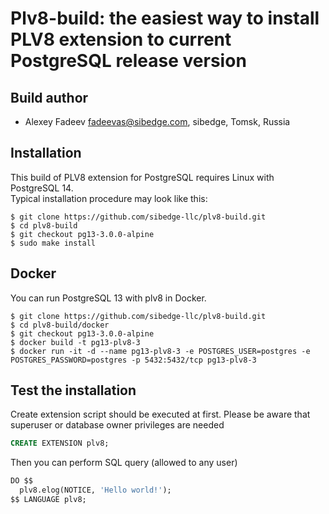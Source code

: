 # Plv8-build: the easiest way to install PLV8 extension to current PostgreSQL release version
## Build author
* Alexey Fadeev fadeevas@sibedge.com, sibedge, Tomsk, Russia
## Installation
This build of PLV8 extension for PostgreSQL requires Linux with PostgreSQL 14.<br />
Typical installation procedure may look like this:<br />

```
$ git clone https://github.com/sibedge-llc/plv8-build.git
$ cd plv8-build
$ git checkout pg13-3.0.0-alpine
$ sudo make install
```
## Docker
You can run PostgreSQL 13 with plv8 in Docker.<br />

```
$ git clone https://github.com/sibedge-llc/plv8-build.git
$ cd plv8-build/docker
$ git checkout pg13-3.0.0-alpine
$ docker build -t pg13-plv8-3
$ docker run -it -d --name pg13-plv8-3 -e POSTGRES_USER=postgres -e POSTGRES_PASSWORD=postgres -p 5432:5432/tcp pg13-plv8-3
```
## Test the installation
Create extension script should be executed at first. Please be aware that superuser or database owner privileges are needed
```sql
CREATE EXTENSION plv8;
```
Then you can perform SQL query (allowed to any user)
```sql
DO $$
  plv8.elog(NOTICE, 'Hello world!');
$$ LANGUAGE plv8;
```
